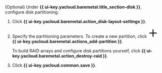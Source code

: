 (Optional) Under **{{ ui-key.yacloud.baremetal.title_section-disk }}**, configure disk partitioning:

1. Click **{{ ui-key.yacloud.baremetal.action_disk-layout-settings }}**.
1. Specify the partitioning parameters. To create a new partition, click ![icon](../../../_assets/console-icons/plus.svg) **{{ ui-key.yacloud.baremetal.actions_add-partition }}**.

    To build RAID arrays and configure disk partitions yourself, click **{{ ui-key.yacloud.baremetal.action_destroy-raid }}**.
1. Click **{{ ui-key.yacloud.common.save }}**.